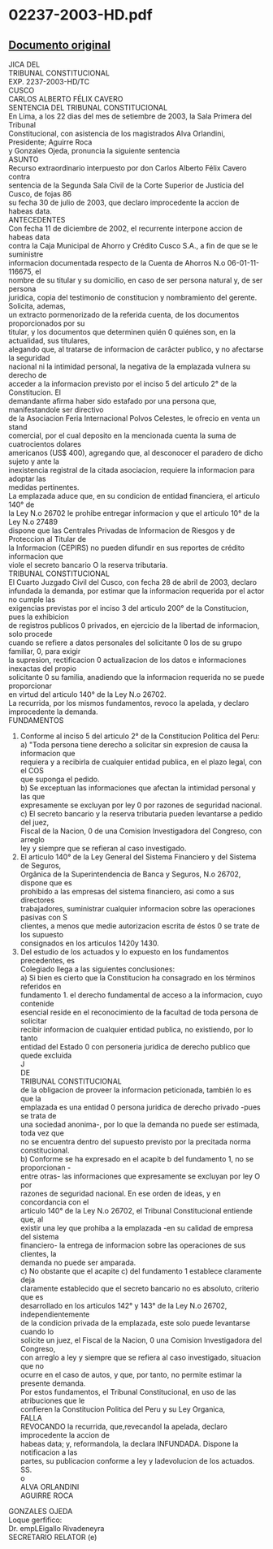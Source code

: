 
02237-2003-HD.pdf
=================
  
[Documento original](https://tc.gob.pe/jurisprudencia/2003/02237-2003-HD.pdf)  
---  
JICA DEL  
TRIBUNAL CONSTITUCIONAL  
EXP. 2237-2003-HD/TC  
CUSCO  
CARLOS ALBERTO FÉLIX CAVERO  
SENTENCIA DEL TRIBUNAL CONSTITUCIONAL  
En Lima, a los 22 dias del mes de setiembre de 2003, la Sala Primera del Tribunal  
Constitucional, con asistencia de los magistrados Alva Orlandini, Presidente; Aguirre Roca  
y Gonzales Ojeda, pronuncia la siguiente sentencia  
ASUNTO  
Recurso extraordinario interpuesto por don Carlos Alberto Félix Cavero contra  
sentencia de la Segunda Sala Civil de la Corte Superior de Justicia del Cusco, de fojas 86  
su fecha 30 de julio de 2003, que declaro improcedente la accion de habeas data.  
ANTECEDENTES  
Con fecha 11 de diciembre de 2002, el recurrente interpone accion de habeas data  
contra la Caja Municipal de Ahorro y Crédito Cusco S.A., a fin de que se le suministre  
informacion documentada respecto de la Cuenta de Ahorros N.o 06-01-11-116675, el  
nombre de su titular y su domicilio, en caso de ser persona natural y, de ser persona  
juridica, copia del testimonio de constitucion y nombramiento del gerente. Solicita, ademas,  
un extracto pormenorizado de la referida cuenta, de los documentos proporcionados por su  
titular, y los documentos que determinen quién 0 quiénes son, en la actualidad, sus titulares,  
alegando que, al tratarse de informacion de carâcter publico, y no afectarse la seguridad  
nacional ni la intimidad personal, la negativa de la emplazada vulnera su derecho de  
acceder a la informacion previsto por el inciso 5 del articulo 2° de la Constitucion. El  
demandante afirma haber sido estafado por una persona que, manifestandole ser directivo  
de la Asociacion Feria Internacional Polvos Celestes, le ofrecio en venta un stand  
comercial, por el cual deposito en la mencionada cuenta la suma de cuatrocientos dolares  
americanos (US$ 400), agregando que, al desconocer el paradero de dicho sujeto y ante la  
inexistencia registral de la citada asociacion, requiere la informacion para adoptar las  
medidas pertinentes.  
La emplazada aduce que, en su condicion de entidad financiera, el articulo 140° de  
la Ley N.o 26702 le prohibe entregar informacion y que el articulo 10° de la Ley N.o 27489  
dispone que las Centrales Privadas de Informacion de Riesgos y de Proteccion al Titular de  
la Informacion (CEPIRS) no pueden difundir en sus reportes de crédito informacion que  
viole el secreto bancario O la reserva tributaria.  
TRIBUNAL CONSTITUCIONAL  
El Cuarto Juzgado Civil del Cusco, con fecha 28 de abril de 2003, declaro  
infundada la demanda, por estimar que la informacion requerida por el actor no cumple las  
exigencias previstas por el inciso 3 del articulo 200° de la Constitucion, pues la exhibicion  
de registros publicos 0 privados, en ejercicio de la libertad de informacion, solo procede  
cuando se refiere a datos personales del solicitante 0 los de su grupo familiar, 0, para exigir  
la supresion, rectificacion 0 actualizacion de los datos e informaciones inexactas del propio  
solicitante 0 su familia, anadiendo que la informacion requerida no se puede proporcionar  
en virtud del articulo 140° de la Ley N.o 26702.  
La recurrida, por los mismos fundamentos, revoco la apelada, y declaro  
improcedente la demanda.  
FUNDAMENTOS  
1. Conforme al inciso 5 del articulo 2° de la Constitucion Politica del Peru:  
a) "Toda persona tiene derecho a solicitar sin expresion de causa la informacion que  
requiera y a recibirla de cualquier entidad publica, en el plazo legal, con el COS  
que suponga el pedido.  
b) Se exceptuan las informaciones que afectan la intimidad personal y las que  
expresamente se excluyan por ley 0 por razones de seguridad nacional.  
c) El secreto bancario y la reserva tributaria pueden levantarse a pedido del juez,  
Fiscal de la Nacion, 0 de una Comision Investigadora del Congreso, con arreglo  
ley y siempre que se refieran al caso investigado.  
2. El articulo 140° de la Ley General del Sistema Financiero y del Sistema de Seguros,  
Orgânica de la Superintendencia de Banca y Seguros, N.o 26702, dispone que es  
prohibido a las empresas del sistema financiero, asi como a sus directores  
trabajadores, suministrar cualquier informacion sobre las operaciones pasivas con S  
clientes, a menos que medie autorizacion escrita de éstos 0 se trate de los supuesto  
consignados en los articulos 1420y 1430.  
3. Del estudio de los actuados y lo expuesto en los fundamentos precedentes, es  
Colegiado llega a las siguientes conclusiones:  
a) Si bien es cierto que la Constitucion ha consagrado en los términos referidos en  
fundamento 1. el derecho fundamental de acceso a la informacion, cuyo contenide  
esencial reside en el reconocimiento de la facultad de toda persona de solicitar  
recibir informacion de cualquier entidad publica, no existiendo, por lo tanto  
entidad del Estado 0 con personeria juridica de derecho publico que quede excluida  
J  
DE  
TRIBUNAL CONSTITUCIONAL  
de la obligacion de proveer la informacion peticionada, también lo es que la  
emplazada es una entidad 0 persona juridica de derecho privado -pues se trata de  
una sociedad anonima-, por lo que la demanda no puede ser estimada, toda vez que  
no se encuentra dentro del supuesto previsto por la precitada norma constitucional.  
b) Conforme se ha expresado en el acapite b del fundamento 1, no se proporcionan -  
entre otras- las informaciones que expresamente se excluyan por ley O por  
razones de seguridad nacional. En ese orden de ideas, y en concordancia con el  
articulo 140° de la Ley N.o 26702, el Tribunal Constitucional entiende que, al  
existir una ley que prohiba a la emplazada -en su calidad de empresa del sistema  
financiero- la entrega de informacion sobre las operaciones de sus clientes, la  
demanda no puede ser amparada.  
c) No obstante que el acapite c) del fundamento 1 establece claramente deja  
claramente establecido que el secreto bancario no es absoluto, criterio que es  
desarrollado en los articulos 142° y 143° de la Ley N.o 26702, independientemente  
de la condicion privada de la emplazada, este solo puede levantarse cuando lo  
solicite un juez, el Fiscal de la Nacion, 0 una Comision Investigadora del Congreso,  
con arreglo a ley y siempre que se refiera al caso investigado, situacion que no  
ocurre en el caso de autos, y que, por tanto, no permite estimar la presente demanda.  
Por estos fundamentos, el Tribunal Constitucional, en uso de las atribuciones que le  
confieren la Constitucion Politica del Peru y su Ley Organica,  
FALLA  
REVOCANDO la recurrida, que,revecandol la apelada, declaro improcedente la accion de  
habeas data; y, reformandola, la declara INFUNDADA. Dispone la notificacion a las  
partes, su publicacion conforme a ley y ladevolucion de los actuados.  
SS.  
o  
ALVA ORLANDINI  
AGUIRRE ROCA  
  
GONZALES OJEDA  
Loque gerfifico:  
Dr. empLEigallo Rivadeneyra  
SECRETARIO RELATOR (e)